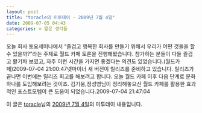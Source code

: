 ```yaml
---
layout: post
title: "toracle의 미투데이 - 2009년 7월 4일"
date: 2009-07-05 04:43
categories: ⊙ 짧은 생각들
---
```


오늘 회사 토요세미나에서 “즐겁고 행복한 회사를 만들기 위해서 우리가 어떤 것들을 할 수 있을까?”라는 주제로 월드 카페 토론을 진행해봤습니다. 참가하는 분들이 다들 즐겁고 활기차 보였고, 자주 이런 시간을 가지면 좋겠다는 의견도 있었습니다.(월드카페)2009-07-04 21:00:47넷마이너 새 버전이 릴리즈를 준비하고 있습니다. 릴리즈가 끝나면 이번에는 릴리즈 회고를 해보려고 합니다. 오늘 월드 카페 이후 다음 단계로 문화 하나를 도입해보려는 것이죠. 김기웅,정성영님이 정리해놓으신 월드 카페를 활용한 효과적인 포스트모템이 큰 도움이 되었습니다.2009-07-04 21:47:04

이 글은 [toracle](http://me2day.net/toracle)님의 [2009년 7월 4일](http://me2day.net/toracle/2009/07/04#21:00:47)의 미투데이 내용입니다.


       
